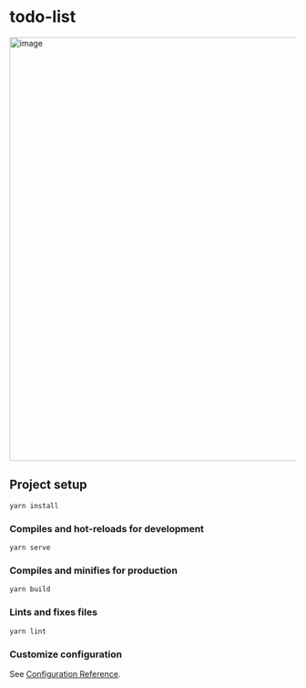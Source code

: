 # todo-list

<img width="743" alt="image" src="https://github.com/user-attachments/assets/8ac6ddba-c154-44f5-8d42-d069d6351784">

## Project setup
```
yarn install
```

### Compiles and hot-reloads for development
```
yarn serve
```

### Compiles and minifies for production
```
yarn build
```

### Lints and fixes files
```
yarn lint
```

### Customize configuration
See [Configuration Reference](https://cli.vuejs.org/config/).
